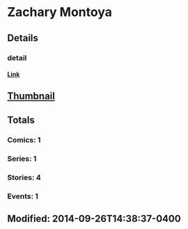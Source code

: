 # Zachary  Montoya 
## Details
### detail
#### [Link](http://marvel.com/comics/creators/12443/zachary_montoya?utm_campaign=apiRef&utm_source=225578a89fc76f3d20fbffda5d17a88d)
## [Thumbnail](http://i.annihil.us/u/prod/marvel/i/mg/b/40/image_not_available.jpg)
## Totals
### Comics: 1
### Series: 1
### Stories: 4
### Events: 1
## Modified: 2014-09-26T14:38:37-0400